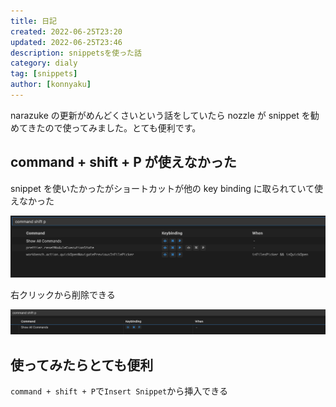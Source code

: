```yaml
---
title: 日記
created: 2022-06-25T23:20
updated: 2022-06-25T23:46
description: snippetsを使った話
category: dialy
tag: [snippets]
author: [konnyaku]
---
```


narazuke の更新がめんどくさいという話をしていたら nozzle が snippet を勧めてきたので使ってみました。とても便利です。

## command + shift + P が使えなかった

snippet を使いたかったがショートカットが他の key binding に取られていて使えなかった

![](before.png)

右クリックから削除できる

![](after.png)

## 使ってみたらとても便利

`command + shift + P`で`Insert Snippet`から挿入できる
